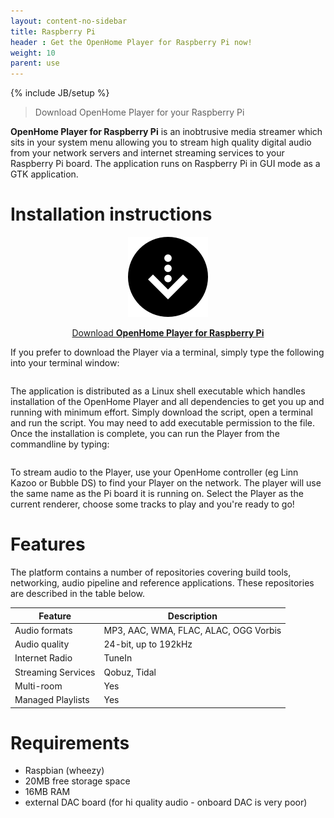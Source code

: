```yaml
---
layout: content-no-sidebar
title: Raspberry Pi
header : Get the OpenHome Player for Raspberry Pi now!
weight: 10
parent: use
---
```

{% include JB/setup %}

> Download OpenHome Player for your Raspberry Pi

**OpenHome Player for Raspberry Pi** is an inobtrusive media streamer which sits in your system menu allowing you to stream high quality digital audio from your network servers and internet streaming services to your Raspberry Pi board.
The application runs on Raspberry Pi in GUI mode as a GTK application.

# Installation instructions

<div style="text-align:center" markdown="1">

![](/images/download.png)

<a href="http://builds.openhome.org/releases/openhome/piplayer.sh" download>Download __OpenHome Player for Raspberry Pi__</a>
</div>

If you prefer to download the Player via a terminal, simply type the following into your terminal window:

```wget http://builds.openhome.org/releases/openhome/piplayer.sh
```

The application is distributed as a Linux shell executable which handles installation of the OpenHome Player and all dependencies to get you up and running with minimum effort. Simply download the script, open a terminal and run the script. You may need to add executable permission to the file. Once the installation is complete, you can run the Player from the commandline by typing:

```openhome-player
```

To stream audio to the Player, use your OpenHome controller (eg Linn Kazoo or Bubble DS) to find your Player on the network. The player will use the same name as the Pi board it is running on. Select the Player as the current renderer, choose some tracks to play and you're ready to go!

# Features

The platform contains a number of repositories covering build tools, networking, audio pipeline and reference applications. These repositories are described in the table below.

| Feature | Description |
|---------------|---------------|
| Audio formats    | MP3, AAC, WMA, FLAC, ALAC, OGG Vorbis |
| Audio quality    | 24-bit, up to 192kHz    |
| Internet Radio    | TuneIn    |
| Streaming Services    | Qobuz, Tidal |
| Multi-room    | Yes    |
| Managed Playlists    | Yes    |


# Requirements
- Raspbian (wheezy)
- 20MB free storage space
- 16MB RAM
- external DAC board (for hi quality audio - onboard DAC is very poor)
